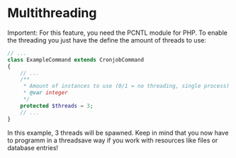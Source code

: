 Multithreading
==============

Importent: For this feature, you need the PCNTL module for PHP.
To enable the threading you just have the define the amount of threads to use:

``` php
// ...
class ExampleCommand extends CronjobCommand
{
	// ...
	/**
	 * Amount of instances to use (0/1 = no threading, single process)
	 * @var integer
	 */
	protected $threads = 3;
	// ...
}
```

In this example, 3 threads will be spawned. Keep in mind that you now have to programm in a threadsave way if you work with resources like files or database entries!
